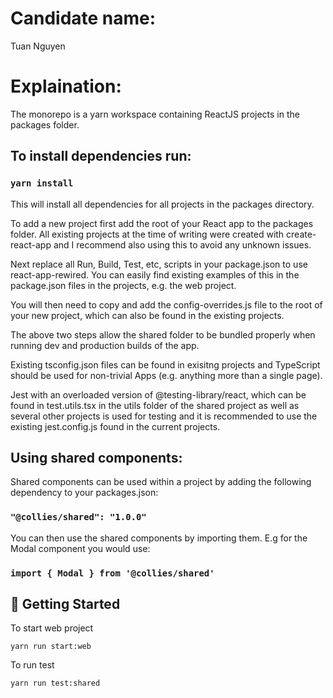 # Candidate name:
Tuan Nguyen

# Explaination:
The monorepo is a yarn workspace containing ReactJS projects in the packages folder.

## To install dependencies run:

### `yarn install`

This will install all dependencies for all projects in the packages directory.

To add a new project first add the root of your React app to the packages folder. All existing projects at the time of writing were created with create-react-app and I recommend also using this to avoid any unknown issues.

Next replace all Run, Build, Test, etc, scripts in your package.json to use react-app-rewired. You can easily find existing examples of this in the package.json files in the projects, e.g. the web project.

You will then need to copy and add the config-overrides.js file to the root of your new project, which can also be found in the existing projects.

The above two steps allow the shared folder to be bundled properly when running dev and production builds of the app.


Existing tsconfig.json files can be found in exisitng projects and TypeScript should be used for non-trivial Apps (e.g. anything more than a single page).

Jest with an overloaded version of @testing-library/react, which can be found in test.utils.tsx in the utils folder of the shared project as well as several other projects is used for testing and it is recommended to use the existing jest.config.js found in the current projects.

## Using shared components:

Shared components can be used within a project by adding the following dependency to your packages.json:

### `"@collies/shared": "1.0.0"`

You can then use the shared components by importing them. E.g for the Modal component you would use:

### `import { Modal } from '@collies/shared'`

## 🏁 Getting Started <a name = "getting_started"></a>
To start web project
```
yarn run start:web
```
To run test
```
yarn run test:shared
```